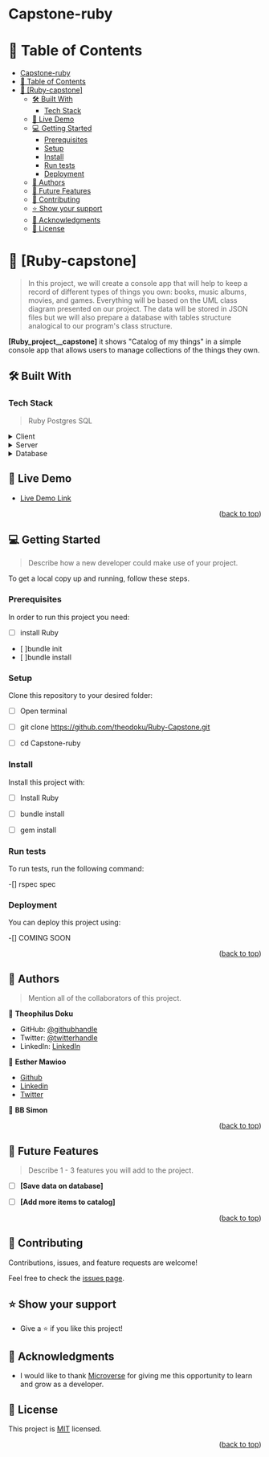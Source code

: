 # Capstone-ruby

# 📗 Table of Contents

- [Capstone-ruby](#capstone-ruby)
- [📗 Table of Contents](#-table-of-contents)
- [📖 \[Ruby-capstone\] ](#-ruby-capstone-)
  - [🛠 Built With ](#-built-with-)
    - [Tech Stack ](#tech-stack-)
  - [🚀 Live Demo ](#-live-demo-)
  - [💻 Getting Started ](#-getting-started-)
    - [Prerequisites](#prerequisites)
    - [Setup](#setup)
    - [Install](#install)
    - [Run tests](#run-tests)
    - [Deployment](#deployment)
  - [👥 Authors ](#-authors-)
  - [🔭 Future Features ](#-future-features-)
  - [🤝 Contributing ](#-contributing-)
  - [⭐️ Show your support ](#️-show-your-support-)
  - [🙏 Acknowledgments ](#-acknowledgments-)
  - [📝 License ](#-license-)

<!-- PROJECT DESCRIPTION -->

# 📖 [Ruby-capstone] <a name="about-project"></a>

>In this project, we will create a console app that will help to keep a record of different types of things you own: books, music albums, movies, and games. Everything will be based on the UML class diagram presented on our project. The data will be stored in JSON files but we will also prepare a database with tables structure analogical to our program's class structure.

**[Ruby_project__capstone]** it shows "Catalog of my things" in a simple console app that allows users to manage collections of the things they own.

## 🛠 Built With <a name="built-with-Ruby"></a>

### Tech Stack <a name="tech-stack"></a>

> Ruby
  Postgres SQL

<details>
  <summary>Client</summary>
  <ul>
    <li><a href="https://reactjs.org/">React.js</a></li>
  </ul>
</details>

<details>
  <summary>Server</summary>
  <ul>
    <li><a href="https://expressjs.com/">Express.js</a></li>
  </ul>
</details>

<details>
<summary>Database</summary>
  <ul>
    <li><a href="https://www.postgresql.org/">PostgreSQL</a></li>
  </ul>
</details>


<!-- LIVE DEMO -->

## 🚀 Live Demo <a name="live-demo"></a>

> 

- [Live Demo Link]()

<p align="right">(<a href="#readme-top">back to top</a>)</p>

<!-- GETTING STARTED -->

## 💻 Getting Started <a name="getting-started"></a>

> Describe how a new developer could make use of your project.

To get a local copy up and running, follow these steps.

### Prerequisites

In order to run this project you need:
- [ ]  install Ruby
- [ ]bundle init
- [ ]bundle install


### Setup

Clone this repository to your desired folder:

- [ ] Open terminal
- [ ] git clone https://github.com/theodoku/Ruby-Capstone.git
- [ ] cd Capstone-ruby
  

### Install

Install this project with:

 -[ ] Install Ruby
 -[ ] bundle install
 -[ ] gem install



### Run tests

To run tests, run the following command:

-[] rspec spec


### Deployment

You can deploy this project using:

 -[] COMING SOON


<p align="right">(<a href="#readme-top">back to top</a>)</p>

<!-- AUTHORS -->

## 👥 Authors <a name="authors"></a>

> Mention all of the collaborators of this project.

👤 **Theophilus Doku**

- GitHub: [@githubhandle](https://github.com/theodoku)
- Twitter: [@twitterhandle](https://twitter.com/dok_theo)
- LinkedIn: [LinkedIn](https://www.linkedin.com/in/theophilus-doku/)


👤 **Esther Mawioo**

- [Github](https://github.com/mumo-esther/mumo-esther)
- [Linkedin](https://www.linkedin.com/in/esther-mawioo-58b636225/)
- [Twitter](https://twitter.com/EstherMawioo)

👤 **BB Simon**




<p align="right">(<a href="#readme-top">back to top</a>)</p>

<!-- FUTURE FEATURES -->

## 🔭 Future Features <a name="future-features"></a>

> Describe 1 - 3 features you will add to the project.

- [ ] **[Save data on database]**
- [ ] **[Add more items to catalog]**


<p align="right">(<a href="#readme-top">back to top</a>)</p>

<!-- CONTRIBUTING -->

## 🤝 Contributing <a name="contributing"></a>

Contributions, issues, and feature requests are welcome!

Feel free to check the [issues page](https://github.com/theodoku/Ruby-Capstone/issues).


<!-- SUPPORT -->

## ⭐️ Show your support <a name="support"></a>

- Give a ⭐️ if you like this project!


<!-- ACKNOWLEDGEMENTS -->

## 🙏 Acknowledgments <a name="acknowledgements"></a>

-  I would like to thank [Microverse](https://www.microverse.org/) for giving me this opportunity to learn and grow as a developer.


<!-- LICENSE -->

## 📝 License <a name="license"></a>

This project is [MIT](./license) licensed.

<p align="right">(<a href="#readme-top">back to top</a>)</p>